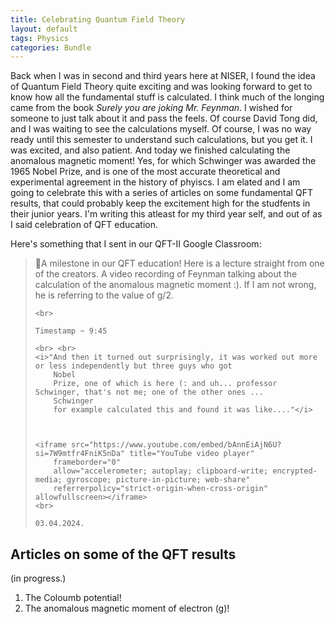 ```yaml
---
title: Celebrating Quantum Field Theory
layout: default
tags: Physics
categories: Bundle
---
```


<p>Back when I was in second and third years here at NISER, I found the idea of Quantum Field Theory quite
    exciting
    and was looking forward to get to know how all the fundamental stuff is calculated. I think much of the
    longing
    came from the book <i>Surely you are joking Mr. Feynman</i>. I wished for someone to just talk about it
    and pass the feels. Of course David Tong did, and I was waiting to see the calculations myself. Of course, I
    was
    no way ready until this semester to understand such calculations, but
    you get it. I was excited, and also patient.
    And today we finished calculating the anomalous magnetic moment!
    Yes, for which Schwinger was awarded the 1965 Nobel Prize, and is one of the most accurate theoretical and
    experimental agreement in the history of phyiscs. I am elated and I am going to celebrate this
    with a series of articles on some fundamental QFT results, that could probably keep the excitement high for
    the studfents in their junior years. I'm writing this atleast for my third year self, and out of as I said
    celebration of QFT education.</p>


Here's something that I sent in our QFT-II Google Classroom:

<blockquote>
    🎉A milestone in our QFT education! Here is a lecture straight from one of the creators. A video recording
    of
    Feynman talking about the calculation of the anomalous magnetic moment :). If I am not wrong, he is
    referring to
    the value of g/2.

    <br>

    Timestamp ~ 9:45

    <br> <br>
    <i>"And then it turned out surprisingly, it was worked out more or less independently but three guys who got
        Nobel
        Prize, one of which is here (: and uh... professor Schwinger, that's not me; one of the other ones ...
        Schwinger
        for example calculated this and found it was like...."</i>



    <iframe src="https://www.youtube.com/embed/bAnnEiAjN6U?si=7W9mtfr4FniK5nDa" title="YouTube video player"
        frameborder="0"
        allow="accelerometer; autoplay; clipboard-write; encrypted-media; gyroscope; picture-in-picture; web-share"
        referrerpolicy="strict-origin-when-cross-origin" allowfullscreen></iframe>
    <br>

    03.04.2024.
</blockquote>

<h2>Articles on some of the QFT results</h2>
<p class="center"> (in progress.)
</p>
<ol>
    <li>The Coloumb potential!</li>
    <li>The anomalous magnetic moment of electron (g)!</li>
</ol>
